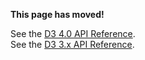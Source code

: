 **This page has moved!**

See the [D3 4.0 API Reference](https://github.com/d3/d3/blob/master/API.md).
<br>See the [D3 3.x API Reference](https://github.com/d3/d3-3.x-api-reference/blob/master/Core.md).
